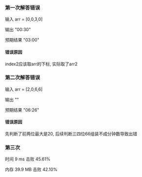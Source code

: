 ### 第一次解答错误

输入 arr = [0,0,3,0]

输出 "00:30"

预期结果 "03:00"

#### 错误原因

index2应该取arr的下标, 实际取了arr2

### 第二次解答错误

输入 arr = [2,0,6,6]

输出 ""

预期结果 "06:26"

#### 错误原因

先判断了前两位最大是20, 后续判断三四位66组装不成分钟数导致出错

### 第三次
时间 9 ms 击败 45.61%

内存 39.9 MB 击败 42.10%


